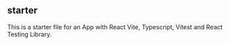 ## starter

This is a starter file for an App with React Vite, Typescript, Vitest and React Testing Library.
